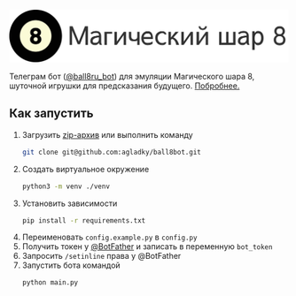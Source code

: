![Логотип Магический шар 8](content/ball8_logotext_ru.png?raw=true)

Телеграм бот ([@ball8ru_bot](https://t.me/ball8ru_bot)) для эмуляции Магического шара 8, шуточной игрушки для предсказания будущего. [Побробнее.](https://ru.wikipedia.org/wiki/Magic_8_ball)

## Как запустить
1. Загрузить [zip-архив]() или выполнить команду
    ```sh
    git clone git@github.com:agladky/ball8bot.git
    ```
2. Создать виртуальное окружение
    ```sh
    python3 -m venv ./venv
    ```
3. Установить зависимости
    ```sh
    pip install -r requirements.txt
    ```
4. Переименовать `config.example.py` в `config.py`
5. Получить токен у [@BotFather](https://t.me/BotFather) и записать в переменную `bot_token`
6. Запросить `/setinline` права у @BotFather
7. Запустить бота командой
    ```sh
    python main.py
    ```